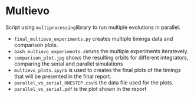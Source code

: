 # Multievo
Script using `multiprocessing`library to run multiple evolutions in parallel. 

* `final_multievo_experiments.py` creates multiple timings data and comparison plots. 
* `bash_multievo_experiments.sh`runs the multiple experiments iteratevely.
* `comparison_plot.jpg` shows the resulting orbits for different integrators, comparing the serial and parallel simulations
* `multievo_plots.ipynb` is used to creates the final plots of the timings that will be presented in the final report.
* `parallel_vs_serial_ONESTEP.csv`is the data file used for the plots.
* `parallel_vs_serial.pdf` is the plot shown in the report
